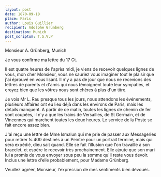 ```yaml
---
layout: post
date: 1870-09-18
place: Paris
author: Louis Guillier
recipient: Adolphe Grünberg
destination: Munich
post_scriptum: T.S.V.P
---
```


Monsieur A. Grünberg, Munich


Je vous confirme ma lettre du 17 Ct.

Il est quatre heures de l'après midi, je viens de recevoir quelques lignes
de vous, mon cher Monsieur, vous ne sauriez vous imaginer tout le plaisir que
j'ai éprouvé en vous lisant. Il n'y a pas de jour que nous ne recevions des
lettres de parents et d'amis qui nous témoignent toute leur sympaties, et
croyez bien que les vôtres nous sont chères à plus d'un titre.

Je vois Mr L. Rau presque tous les jours, nous attendons les événements,
plusieurs affaires ont eu lieu déjà dans les environs de Paris, mais les
détails manquent. A partir de ce matin, toutes les lignes de chemin de fer sont
coupées, il n'y a que les trains de Versailles, de St Germain, et de Vincennes
qui marchent toutes les deux heures. Le service de la Poste se fait encore
assez bien.

J'ai reçu une lettre de Mme Ismalun qui me prie de passer aux Messageries pour
retirer fs 400 destinés à un Peintre pour un portrait terminé, mais qui sera
expédié, dieu sait quand. Elle se fait l'illusion que l'on travaille à son
bracelet, et espère le recevoir très prochainement. Elle ajoute que son mari
lui a promis de vous envoyer sous peu la somme qu'il reste vous devoir. Inclus
une lettre d'elle probablement, pour Madame Grünberg.


Veuillez agréer, Monsieur, l'expression de mes sentiments bien dévoués.
